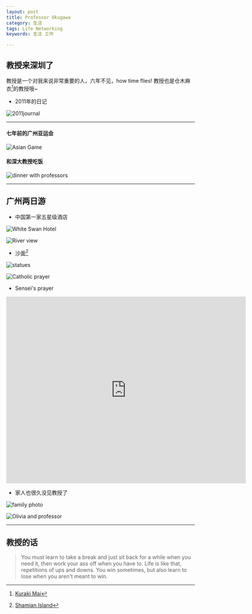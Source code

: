 ```yaml
---
layout: post
title: Professor Okugawa
category: 生活
tags: Life Networking
keywords: 生活 工作

---
```


## 教授来深圳了

教授是一个对我来说非常重要的人，六年不见，how time flies! 教授也是仓木麻衣[^mai-san]的教授哦~

[^mai-san]: [Kuraki Mai](http://baike.baidu.com/link?url=fDqT91cL-dU2pqEbsaB2RqUwKyyLe--VQ94NUMS9hac75eb_YODEjEuZrxJN-TGQL2WeqRnQ7WYE88S_B0ptSeZLOdeWFyqItQSqbPACwhG4hBFZEYmO-2E4KqPAWw_z)

- 2011年的日记

![2011journal](http://wx1.sinaimg.cn/large/007ozevdgy1fwx2cjih28j30ni0ae0ug.jpg)

---

#### 七年前的广州亚运会
![Asian Game](http://ws1.sinaimg.cn/large/007ozevdgy1fwx2cvrimgj30lc0sgtdu.jpg)

#### 和深大教授吃饭
![dinner with professors](http://wx1.sinaimg.cn/large/007ozevdgy1fwx2d3dmvrj30sg0lcgsg.jpg)

---

## 广州两日游

- 中国第一家五星级酒店

![White Swan Hotel](http://wx1.sinaimg.cn/large/007ozevdgy1fwx2dil6rej30sg0lcdk7.jpg)

![River view](http://ws4.sinaimg.cn/large/007ozevdgy1fwx2dr9ydvj30kr0t8n4l.jpg)

- 沙面[^shamian]

[^shamian]: [Shamian Island](http://baike.baidu.com/link?url=8uw8CSgMfw7KxWcGVaINJmL_93RScaQ_TYgA92N5y2Vc18S3eSAWISIxnxxZci1Vr9cDER4mzV6ZUMF08OJxCab8AKfwydY9pj_cw50Ubka)


![statues](http://wx2.sinaimg.cn/large/007ozevdgy1fwx2fafejgj30sg0lcdm9.jpg)

![Catholic prayer](http://wx4.sinaimg.cn/large/007ozevdgy1fwx2fjswqpj30lc0sggpm.jpg)

- Sensei's prayer

<iframe frameborder="0" width="640" height="498" src="https://v.qq.com/iframe/player.html?vid=t0391wq5sly&tiny=0&auto=0" allowfullscreen></iframe>

- 家人也很久没见教授了

![family photo](http://ws2.sinaimg.cn/large/007ozevdgy1fwx2fqqwepj30sg0sgahn.jpg)

![Olivia and professor](http://ws1.sinaimg.cn/large/007ozevdgy1fwx2fvw0z7j30lc0sgq7u.jpg)

---

## 教授的话

> You must learn to take a break and just sit back for a while when you need it, then work your ass off when you have to. Life is like that, repetitions of ups and downs. You win sometimes, but also learn to lose when you aren't meant to win.



